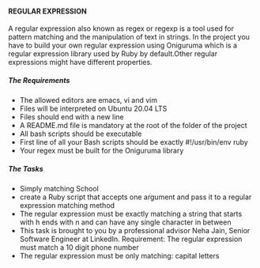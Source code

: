 #### REGULAR EXPRESSION
A regular expression also known as regex or regexp is a tool used for pattern matching and the manipulation of text in strings. In the project you have to build your own regular expression using Oniguruma which is a regular expression library used by Ruby by default.Other regular expressions might have different properties.

##### The Requirements
- The allowed editors are emacs, vi and vim
- Files will be interpreted on Ubuntu 20.04 LTS
- Files should end with a new line
- A README.md file is mandatory at the root of the folder of the project
- All bash scripts should be executable
- First line of all your Bash scripts should be exactly #!/usr/bin/env ruby
- Your regex must be built for the Oniguruma library

##### The Tasks
- Simply matching School
- create a Ruby script that accepts one argument and pass it to a regular expression matching method
- The regular expression must be exactly matching a string that starts with h ends with n and can have any single character in between
- This task is brought to you by a professional advisor Neha Jain, Senior Software Engineer at LinkedIn.
Requirement:
The regular expression must match a 10 digit phone number
- The regular expression must be only matching: capital letters
